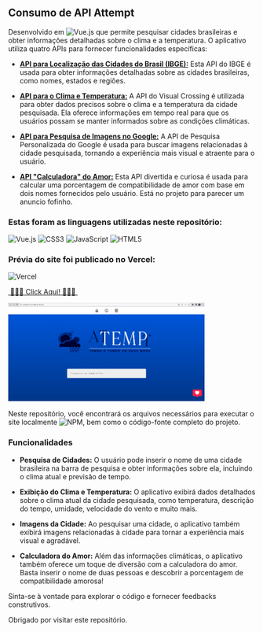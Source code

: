 ## Consumo de API __Attempt__

Desenvolvido em ![Vue.js](https://img.shields.io/badge/vuejs-%2335495e.svg?style=for-the-badge&logo=vuedotjs&logoColor=%234FC08D) que permite pesquisar cidades brasileiras e obter informações detalhadas sobre o clima e a temperatura. O aplicativo utiliza quatro APIs para fornecer funcionalidades específicas:

- __[API para Localização das Cidades do Brasil (IBGE):](https://servicodados.ibge.gov.br/api/docs/localidades)__ Esta API do IBGE é usada para obter informações detalhadas sobre as cidades brasileiras, como nomes, estados e regiões.

- __[API para o Clima e Temperatura:](https://www.visualcrossing.com/weather-api)__ A API do Visual Crossing é utilizada para obter dados precisos sobre o clima e a temperatura da cidade pesquisada. Ela oferece informações em tempo real para que os usuários possam se manter informados sobre as condições climáticas.

- __[API para Pesquisa de Imagens no Google:](https://developers.google.com/custom-search/v1/overview?hl=pt-br)__ A API de Pesquisa Personalizada do Google é usada para buscar imagens relacionadas à cidade pesquisada, tornando a experiência mais visual e atraente para o usuário.

- __[API "Calculadora" do Amor:](https://rapidapi.com/ajith/api/love-calculator)__ Esta API divertida e curiosa é usada para calcular uma porcentagem de compatibilidade de amor com base em dois nomes fornecidos pelo usuário. Está no projeto para parecer um anuncio fofinho.

### Estas foram as linguagens utilizadas neste repositório:

![Vue.js](https://img.shields.io/badge/vuejs-%2335495e.svg?style=for-the-badge&logo=vuedotjs&logoColor=%234FC08D) ![CSS3](https://img.shields.io/badge/css3-%231572B6.svg?style=for-the-badge&logo=css3&logoColor=white) ![JavaScript](https://img.shields.io/badge/javascript-%23323330.svg?style=for-the-badge&logo=javascript&logoColor=%23F7DF1E) ![HTML5](https://img.shields.io/badge/html5-%23E34F26.svg?style=for-the-badge&logo=html5&logoColor=white)

### Prévia do site foi publicado no Vercel: 
![Vercel](https://img.shields.io/badge/vercel-%23000000.svg?style=for-the-badge&logo=vercel&logoColor=white) 

[&nbsp;🔹:large_blue_diamond:🔹 Click Aqui! 🔹:large_blue_diamond:🔹&nbsp;](https://consumo-api-attempt.vercel.app/)

![Prévia](/Previa.png)

Neste repositório, você encontrará os arquivos necessários para executar o site localmente ![NPM](https://img.shields.io/badge/NPM-%23CB3837.svg?style=for-the-badge&logo=npm&logoColor=white), bem como o código-fonte completo do projeto.

### Funcionalidades

- __Pesquisa de Cidades:__ O usuário pode inserir o nome de uma cidade brasileira na barra de pesquisa e obter informações sobre ela, incluindo o clima atual e previsão de tempo.

- __Exibição do Clima e Temperatura:__ O aplicativo exibirá dados detalhados sobre o clima atual da cidade pesquisada, como temperatura, descrição do tempo, umidade, velocidade do vento e muito mais.

- __Imagens da Cidade:__ Ao pesquisar uma cidade, o aplicativo também exibirá imagens relacionadas à cidade para tornar a experiência mais visual e agradável.

- __Calculadora do Amor:__ Além das informações climáticas, o aplicativo também oferece um toque de diversão com a calculadora do amor. Basta inserir o nome de duas pessoas e descobrir a porcentagem de compatibilidade amorosa!

Sinta-se à vontade para explorar o código e fornecer feedbacks construtivos.

Obrigado por visitar este repositório.
